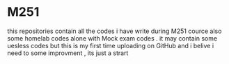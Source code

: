 # M251
 this repositories contain all the codes i have write during M251 cource also some homelab codes alone with Mock exam codes .  it may contain some uesless codes but this is my first time uploading on GitHub and i belive i need to some improvment , its just a strart 
